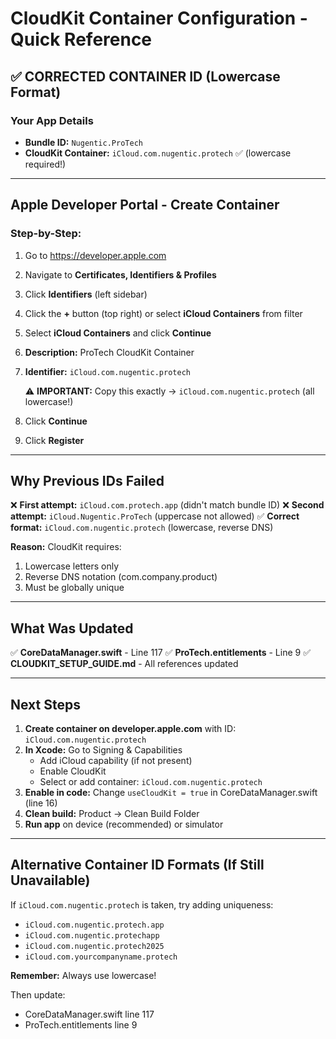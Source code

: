 # CloudKit Container Configuration - Quick Reference

## ✅ CORRECTED CONTAINER ID (Lowercase Format)

### Your App Details
- **Bundle ID:** `Nugentic.ProTech`
- **CloudKit Container:** `iCloud.com.nugentic.protech` ✅ (lowercase required!)

---

## Apple Developer Portal - Create Container

### Step-by-Step:
1. Go to https://developer.apple.com
2. Navigate to **Certificates, Identifiers & Profiles**
3. Click **Identifiers** (left sidebar)
4. Click the **+** button (top right) or select **iCloud Containers** from filter
5. Select **iCloud Containers** and click **Continue**
6. **Description:** ProTech CloudKit Container
7. **Identifier:** `iCloud.com.nugentic.protech` 
   
   ⚠️ **IMPORTANT:** Copy this exactly → `iCloud.com.nugentic.protech` (all lowercase!)
   
8. Click **Continue**
9. Click **Register**

---

## Why Previous IDs Failed

❌ **First attempt:** `iCloud.com.protech.app` (didn't match bundle ID)
❌ **Second attempt:** `iCloud.Nugentic.ProTech` (uppercase not allowed)
✅ **Correct format:** `iCloud.com.nugentic.protech` (lowercase, reverse DNS)

**Reason:** CloudKit requires:
1. Lowercase letters only
2. Reverse DNS notation (com.company.product)
3. Must be globally unique

---

## What Was Updated

✅ **CoreDataManager.swift** - Line 117
✅ **ProTech.entitlements** - Line 9
✅ **CLOUDKIT_SETUP_GUIDE.md** - All references updated

---

## Next Steps

1. **Create container on developer.apple.com** with ID: `iCloud.com.nugentic.protech`
2. **In Xcode:** Go to Signing & Capabilities
   - Add iCloud capability (if not present)
   - Enable CloudKit
   - Select or add container: `iCloud.com.nugentic.protech`
3. **Enable in code:** Change `useCloudKit = true` in CoreDataManager.swift (line 16)
4. **Clean build:** Product → Clean Build Folder
5. **Run app** on device (recommended) or simulator

---

## Alternative Container ID Formats (If Still Unavailable)

If `iCloud.com.nugentic.protech` is taken, try adding uniqueness:
- `iCloud.com.nugentic.protech.app`
- `iCloud.com.nugentic.protechapp`
- `iCloud.com.nugentic.protech2025`
- `iCloud.com.yourcompanyname.protech`

**Remember:** Always use lowercase!

Then update:
- CoreDataManager.swift line 117
- ProTech.entitlements line 9
